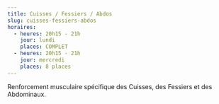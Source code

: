 ```yaml
---
title: Cuisses / Fessiers / Abdos
slug: cuisses-fessiers-abdos
horaires:
  - heures: 20h15 - 21h
    jour: lundi
    places: COMPLET
  - heures: 20h15 - 21h
    jour: mercredi
    places: 8 places
---
```

Renforcement musculaire spécifique des Cuisses, des Fessiers et des Abdominaux.
